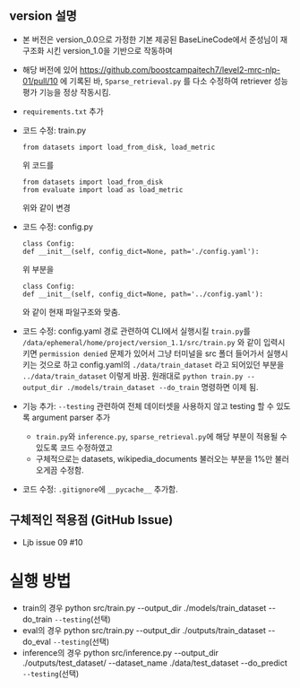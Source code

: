 ## version 설명
- 본 버전은 version_0.0으로 가정한 기본 제공된 BaseLineCode에서 준성님이 재구조화 시킨 version_1.0을 기반으로 작동하며
- 해당 버전에 있어 https://github.com/boostcampaitech7/level2-mrc-nlp-01/pull/10 에 기록된 바, `Sparse_retrieval.py` 를 다소 수정하여 retriever 성능 평가 기능을 정상 작동시킴.
- `requirements.txt` 추가
- 코드 수정: train.py
    ```
    from datasets import load_from_disk, load_metric 
    ```
    위 코드를
    ```
    from datasets import load_from_disk
    from evaluate import load as load_metric
    ```
    위와 같이 변경
- 코드 수정: config.py
    ```
    class Config:
    def __init__(self, config_dict=None, path='./config.yaml'):
    ```
    위 부분을
    ```
    class Config:
    def __init__(self, config_dict=None, path='../config.yaml'):
    ```
    와 같이 현재 파일구조와 맞춤.

- 코드 수정: config.yaml
    경로 관련하여 
    CLI에서 실행시킬 `train.py`를
    `/data/ephemeral/home/project/version_1.1/src/train.py` 와 같이 입력시키면 `permission denied` 문제가 있어서
    그냥 터미널을 src 폴더 들어가서 실행시키는 것으로 하고 config.yaml의
    `./data/train_dataset` 라고 되어있던 부분을
    `../data/train_dataset` 이렇게 바꿈.
    원래대로 `python train.py --output_dir ./models/train_dataset --do_train`
    명령하면 이제 됨.

- 기능 추가: `--testing`
    관련하여 전체 데이터셋을 사용하지 않고 testing 할 수 있도록 argument parser 추가
    - `train.py`와 `inference.py`, `sparse_retrieval.py`에 해당 부분이 적용될 수 있도록 코드 수정하였고
    - 구체적으로는 datasets, wikipedia_documents 불러오는 부분을 1%만 불러오게끔 수정함.

- 코드 수정: `.gitignore`에 `__pycache__` 추가함.


## 구체적인 적용점 (GitHub Issue)
- Ljb issue 09 #10 

# 실행 방법
- train의 경우
    python src/train.py --output_dir ./models/train_dataset --do_train `--testing`(선택)
- eval의 경우
    python src/train.py --output_dir ./outputs/train_dataset  --do_eval `--testing`(선택)
- inference의 경우
    python src/inference.py --output_dir ./outputs/test_dataset/ --dataset_name ./data/test_dataset  --do_predict `--testing`(선택)
